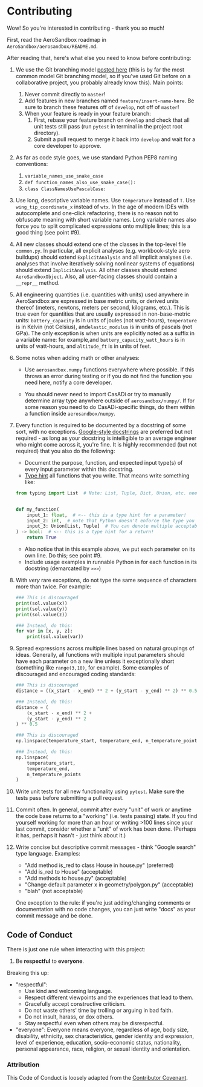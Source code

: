 # Contributing

Wow! So you're interested in contributing - thank you so much! 

First, read the AeroSandbox roadmap in `AeroSandbox/aerosandbox/README.md`.

After reading that, here's what else you need to know before contributing:

1. We use the Git branching model [posted here](https://nvie.com/posts/a-successful-git-branching-model/) (this is by far the most common model Git branching model, so if you've used Git before on a collaborative project, you probably already know this). Main points:

      1. Never commit directly to `master`!
      2. Add features in new branches named `feature/insert-name-here`. Be sure to branch these features off of `develop`, not off of `master`!
      3. When your feature is ready in your feature branch:
          1. First, rebase your feature branch on `develop` and check that all unit tests still pass (run `pytest` in terminal in the project root directory).
          2. Submit a pull request to merge it back into `develop` and wait for a core developer to approve.

2. As far as code style goes, we use standard Python PEP8 naming conventions:

      1. `variable_names_use_snake_case`
      2. `def function_names_also_use_snake_case():`
      3. `class ClassNamesUsePascalCase:`

3. Use long, descriptive variable names. Use `temperature` instead of `T`. Use `wing_tip_coordinate_x` instead of `wtx`. In the age of modern IDEs with autocomplete and one-click refactoring, there is no reason not to obfuscate meaning with short variable names. Long variable names also force you to split complicated expressions onto multiple lines; this is a good thing (see point #9).

4. All new classes should extend one of the classes in the top-level file `common.py`. In particular, all explicit analyses (e.g. workbook-style aero buildups) should extend `ExplicitAnalysis` and all implicit analyses (i.e. analyses that involve iteratively solving nonlinear systems of equations) should extend `ImplicitAnalysis`. All other classes should extend `AeroSandboxObject`. Also, all user-facing classes should contain a `__repr__` method.

5. All engineering quantities (i.e. quantities with units) used anywhere in AeroSandbox are expressed in base metric units, or derived units thereof (meters, newtons, meters per second, kilograms, etc.). This is true even for quantities that are usually expressed in non-base-metric units: `battery_capacity` is in units of joules (not watt-hours), `temperature` is in Kelvin (not Celsius), and`elastic_modulus` is in units of pascals (not GPa). The only exception is when units are explicitly noted as a suffix in a variable name: for example,and `battery_capacity_watt_hours` is in units of watt-hours, and `altitude_ft` is in units of feet.

6. Some notes when adding math or other analyses:
   
    * Use `aerosandbox.numpy` functions everywhere where possible. If this throws an error during testing or if you do not find the function you need here, notify a core developer.

    * You should never need to import CasADi or try to manually determine array type anywhere outside of `aerosandbox/numpy/`. If for some reason you need to do CasADi-specific things, do them within a function inside `aerosandbox/numpy`.

7. Every function is required to be documented by a docstring of some sort, with no exceptions. [Google-style docstrings](https://sphinxcontrib-napoleon.readthedocs.io/en/latest/example_google.html) are preferred but not required - as long as your docstring is intelligible to an average engineer who might come across it, you're fine. It is highly recommended (but not required) that you also do the following:
   
    * Document the purpose, function, and expected input type(s) of every input parameter within this docstring. 
    * [Type hint](https://realpython.com/lessons/type-hinting/) all functions that you write. That means write something like:
    ```python
    from typing import List  # Note: List, Tuple, Dict, Union, etc. need to be imported from the built-in "typing"
    
   
    def my_function(
        input_1: float,  # <-- this is a type hint for a parameter!
        input_2: int,  # note that Python doesn't enforce the type you specify, they're just "hints" for the user
        input_3: Union[List, Tuple]  # You can denote multiple acceptable inputs with "Union", imported from "typing"
    ) -> bool:  # <-- this is a type hint for a return!
        return True
    ```
    * Also notice that in this example above, we put each parameter on its own line. Do this; see point #9.
    * Include usage examples in runnable Python in for each function in its docstring (demarcated by `>>>`) 
    
8. With *very* rare exceptions, do not type the same sequence of characters more than twice. For example:

    ``` python
    ### This is discouraged
    print(sol.value(x))
    print(sol.value(y))
    print(sol.value(z))
    
    ### Instead, do this:
    for var in [x, y, z]:
    	print(sol.value(var))
    ```

9. Spread expressions across multiple lines based on natural groupings of ideas. Generally, all functions with multiple input parameters should have each parameter on a new line unless it exceptionally short (something like `range(3,10)`, for example). Some examples of discouraged and encouraged coding standards:

    ```python
    ### This is discouraged
    distance = ((x_start - x_end) ** 2 + (y_start - y_end) ** 2) ** 0.5
    
    ### Instead, do this:
    distance = (
    	(x_start - x_end) ** 2 +
    	(y_start - y_end) ** 2
    ) ** 0.5
    ```
    
    ```python
    ### This is discouraged
    np.linspace(temperature_start, temperature_end, n_temperature_points)
    
    ### Instead, do this:
    np.linspace(
        temperature_start,
        temperature_end,
        n_temperature_points
    )
    ```

10. Write unit tests for all new functionality using `pytest`. Make sure the tests pass before submitting a pull request.

11. Commit often. In general, commit after every "unit" of work or anytime the code base returns to a "working" (i.e. tests passing) state. If you find yourself working for more than an hour or writing >100 lines since your last commit, consider whether a "unit" of work has been done. (Perhaps it has, perhaps it hasn't - just think about it.)

12. Write concise but descriptive commit messages - think "Google search" type language. Examples:

    * "Add method is_red to class House in house.py" (preferred) 
    * "Add is_red to House" (acceptable)
    * "Add methods to house.py" (acceptable)
    * "Change default parameter x in geometry/polygon.py" (acceptable)
    * "blah" (not acceptable)
    
    One exception to the rule: if you're just adding/changing comments or documentation with no code changes, you can just write "docs" as your commit message and be done.

## Code of Conduct

There is just one rule when interacting with this project:

1. Be **respectful** to **everyone**.

Breaking this up:

* "respectful": 
	* Use kind and welcoming language. 
	* Respect different viewpoints and the experiences that lead to them. 
	* Gracefully accept constructive criticism. 
	* Do not waste others' time by trolling or arguing in bad faith.
	* Do not insult, harass, or dox others.
    * Stay respectful even when others may be disrespectful.
* "everyone": Everyone means everyone, regardless of age, body
	size, disability, ethnicity, sex characteristics, gender identity and expression,
	level of experience, education, socio-economic status, nationality, personal
	appearance, race, religion, or sexual identity and orientation.

### Attribution

This Code of Conduct is loosely adapted from the [Contributor Covenant](https://www.contributor-covenant.org/version/1/4/code-of-conduct.html).
